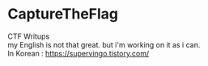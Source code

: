 # CaptureTheFlag
CTF Writups  
my English is not that great. but i'm working on it as i can.  
In Korean : https://supervingo.tistory.com/
